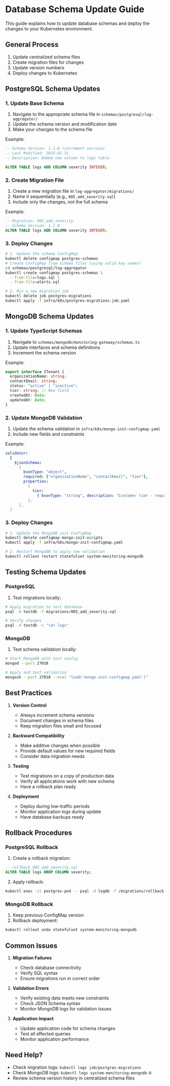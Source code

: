 # Database Schema Update Guide

This guide explains how to update database schemas and deploy the changes to your Kubernetes environment.

## General Process

1. Update centralized schema files
2. Create migration files for changes
3. Update version numbers
4. Deploy changes to Kubernetes

## PostgreSQL Schema Updates

### 1. Update Base Schema

1. Navigate to the appropriate schema file in `schemas/postgresql/log-aggregator/`
2. Update the schema version and modification date
3. Make your changes to the schema file

Example:

```sql
-- Schema Version: 1.1.0 (increment version)
-- Last Modified: 2025-01-31
-- Description: Added new column to logs table

ALTER TABLE logs ADD COLUMN severity INTEGER;
```

### 2. Create Migration File

1. Create a new migration file in `log-aggregator/migrations/`
2. Name it sequentially (e.g., `005_add_severity.sql`)
3. Include only the changes, not the full schema

Example:

```sql
-- Migration: 005_add_severity
-- Schema Version: 1.1.0
ALTER TABLE logs ADD COLUMN severity INTEGER;
```

### 3. Deploy Changes

```bash
# 1. Update the schema ConfigMap
kubectl delete configmap postgres-schemas
# Create ConfigMap from schema files (using valid key names)
cd schemas/postgresql/log-aggregator
kubectl create configmap postgres-schemas \
  --from-file=logs.sql \
  --from-file=alerts.sql

# 2. Run a new migration job
kubectl delete job postgres-migrations
kubectl apply -f infra/k8s/postgres-migrations-job.yaml
```

## MongoDB Schema Updates

### 1. Update TypeScript Schemas

1. Navigate to `schemas/mongodb/monitoring-gateway/schemas.ts`
2. Update interfaces and schema definitions
3. Increment the schema version

Example:

```typescript
export interface ITenant {
  organizationName: string;
  contactEmail: string;
  status: "active" | "inactive";
  tier: string; // New field
  createdAt: Date;
  updatedAt: Date;
}
```

### 2. Update MongoDB Validation

1. Update the schema validation in `infra/k8s/mongo-init-configmap.yaml`
2. Include new fields and constraints

Example:

```yaml
validator:
  {
    $jsonSchema:
      {
        bsonType: "object",
        required: ["organizationName", "contactEmail", "tier"],
        properties:
          {
            tier:
              { bsonType: "string", description: "Customer tier - required" },
          },
      },
  }
```

### 3. Deploy Changes

```bash
# 1. Update the MongoDB init ConfigMap
kubectl delete configmap mongo-init-scripts
kubectl apply -f infra/k8s/mongo-init-configmap.yaml

# 2. Restart MongoDB to apply new validation
kubectl rollout restart statefulset system-monitoring-mongodb
```

## Testing Schema Updates

### PostgreSQL

1. Test migrations locally:

```bash
# Apply migration to test database
psql -d testdb -f migrations/005_add_severity.sql

# Verify changes
psql -d testdb -c "\d+ logs"
```

### MongoDB

1. Test schema validation locally:

```bash
# Start MongoDB with test config
mongod --port 27018

# Apply and test validation
mongosh --port 27018 --eval "load('mongo-init-configmap.yaml')"
```

## Best Practices

1. **Version Control**

   - Always increment schema versions
   - Document changes in schema files
   - Keep migration files small and focused

2. **Backward Compatibility**

   - Make additive changes when possible
   - Provide default values for new required fields
   - Consider data migration needs

3. **Testing**

   - Test migrations on a copy of production data
   - Verify all applications work with new schema
   - Have a rollback plan ready

4. **Deployment**
   - Deploy during low-traffic periods
   - Monitor application logs during update
   - Have database backups ready

## Rollback Procedures

### PostgreSQL Rollback

1. Create a rollback migration:

```sql
-- rollback_005_add_severity.sql
ALTER TABLE logs DROP COLUMN severity;
```

2. Apply rollback:

```bash
kubectl exec -it postgres-pod -- psql -d logdb -f /migrations/rollback_005_add_severity.sql
```

### MongoDB Rollback

1. Keep previous ConfigMap version
2. Rollback deployment:

```bash
kubectl rollout undo statefulset system-monitoring-mongodb
```

## Common Issues

1. **Migration Failures**

   - Check database connectivity
   - Verify SQL syntax
   - Ensure migrations run in correct order

2. **Validation Errors**

   - Verify existing data meets new constraints
   - Check JSON Schema syntax
   - Monitor MongoDB logs for validation issues

3. **Application Impact**
   - Update application code for schema changes
   - Test all affected queries
   - Monitor application performance

## Need Help?

- Check migration logs: `kubectl logs job/postgres-migrations`
- Check MongoDB logs: `kubectl logs system-monitoring-mongodb-0`
- Review schema version history in centralized schema files
